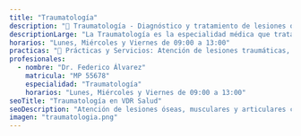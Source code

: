 ```yaml
---
title: "Traumatología"
description: "🦴 Traumatología - Diagnóstico y tratamiento de lesiones óseas, musculares y articulares."
descriptionLarge: "La Traumatología es la especialidad médica que trata patologías relacionadas al aparato locomotor: huesos, músculos, articulaciones y ligamentos. Se brinda atención tanto en lesiones agudas (fracturas, esguinces) como en enfermedades crónicas (artrosis, hernias discales)."
horarios: "Lunes, Miércoles y Viernes de 09:00 a 13:00"
practicas: "📌 Prácticas y Servicios: Atención de lesiones traumáticas, Evaluación post-quirúrgica, Tratamiento de artrosis, patología de columna y lesiones deportivas, Estudios radiológicos y evaluación funcional."
profesionales:
  - nombre: "Dr. Federico Álvarez"
    matricula: "MP 55678"
    especialidad: "Traumatología"
    horarios: "Lunes, Miércoles y Viernes de 09:00 a 13:00"
seoTitle: "Traumatología en VDR Salud"
seoDescription: "Atención de lesiones óseas, musculares y articulares con profesionales especializados en VDR Salud."
imagen: "traumatologia.png"
---
```

